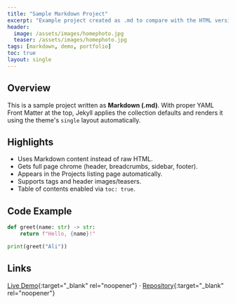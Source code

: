 ```yaml
---
title: "Sample Markdown Project"
excerpt: "Example project created as .md to compare with the HTML version."
header:
  image: /assets/images/homephoto.jpg
  teaser: /assets/images/homephoto.jpg
tags: [markdown, demo, portfolio]
toc: true
layout: single
---
```


## Overview

This is a sample project written as **Markdown (.md)**. With proper YAML Front Matter at the top,
Jekyll applies the collection defaults and renders it using the theme's `single` layout automatically.

## Highlights

- Uses Markdown content instead of raw HTML.
- Gets full page chrome (header, breadcrumbs, sidebar, footer).
- Appears in the Projects listing page automatically.
- Supports tags and header images/teasers.
- Table of contents enabled via `toc: true`.

## Code Example

```python
def greet(name: str) -> str:
    return f"Hello, {name}!"

print(greet("Ali"))
```

## Links

[Live Demo](https://example.com){:target="_blank" rel="noopener"} ·
[Repository](https://github.com/AlAsiri-Ali){:target="_blank" rel="noopener"}
